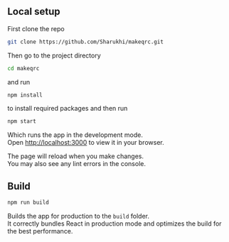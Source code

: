 ## Local setup

First clone the repo
```bash 
git clone https://github.com/Sharukhi/makeqrc.git
```
Then go to the project directory 

```bash 
cd makeqrc
```
and run
```bash 
npm install
```
to install required packages and then run

```bash 
npm start
```
Which runs the app in the development mode.\
Open [http://localhost:3000](http://localhost:3000) to view it in your browser.

The page will reload when you make changes.\
You may also see any lint errors in the console.

## Build

```bash
npm run build
````

Builds the app for production to the `build` folder.\
It correctly bundles React in production mode and optimizes the build for the best performance.